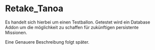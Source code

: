 # Retake_Tanoa

Es handelt sich hierbei um einen Testballon. Getestet wird ein Database Addon um die möglichkeit zu schaffen für zukünftigen persistente Missionen. 

Eine Genauere Beschreibung folgt später.
